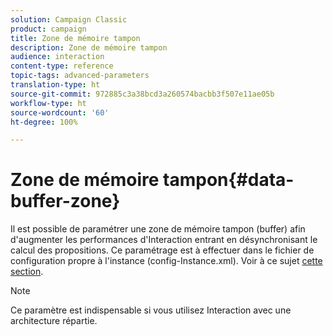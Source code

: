 ```yaml
---
solution: Campaign Classic
product: campaign
title: Zone de mémoire tampon
description: Zone de mémoire tampon
audience: interaction
content-type: reference
topic-tags: advanced-parameters
translation-type: ht
source-git-commit: 972885c3a38bcd3a260574bacbb3f507e11ae05b
workflow-type: ht
source-wordcount: '60'
ht-degree: 100%

---
```



# Zone de mémoire tampon{#data-buffer-zone}

Il est possible de paramétrer une zone de mémoire tampon (buffer) afin d&#39;augmenter les performances d&#39;Interaction entrant en désynchronisant le calcul des propositions. Ce paramétrage est à effectuer dans le fichier de configuration propre à l&#39;instance (config-Instance.xml). Voir à ce sujet [cette section](../../installation/using/interaction---data-buffer.md).

>[!NOTE]
>
>Ce paramètre est indispensable si vous utilisez Interaction avec une architecture répartie.

